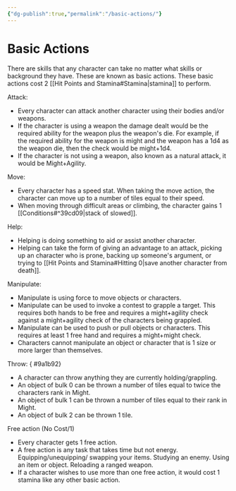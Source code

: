 ```yaml
---
{"dg-publish":true,"permalink":"/basic-actions/"}
---
```


# Basic Actions
There are skills that any character can take no matter what skills or background they have. These are known as basic actions. These basic actions cost 2 [[Hit Points and Stamina#Stamina\|stamina]] to perform.

Attack:
- Every character can attack another character using their bodies and/or weapons.
- If the character is using a weapon the damage dealt would be the required ability for the weapon plus the weapon's die. For example, if the required ability for the weapon is might and the weapon has a 1d4 as the weapon die, then the check would be might+1d4.
- If the character is not using a weapon, also known as a natural attack, it would be Might+Agility.

Move:
- Every character has a speed stat. When taking the move action, the character can move up to a number of tiles equal to their speed.
- When moving through difficult areas or climbing, the character gains 1 [[Conditions#^39cd09\|stack of slowed]].

Help:
- Helping is doing something to aid or assist another character.
- Helping can take the form of giving an advantage to an attack, picking up an character who is prone, backing up someone's argument, or trying to [[Hit Points and Stamina#Hitting 0\|save another character from death]].

Manipulate:
- Manipulate is using force to move objects or characters.
- Manipulate can be used to invoke a contest to grapple a target. This requires both hands to be free and requires a might+agility check against a might+agility check of the characters being grappled.
- Manipulate can be used to push or pull objects or characters. This requires at least 1 free hand and requires a might+might check.
- Characters cannot manipulate an object or character that is 1 size or more larger than themselves.

Throw:
{ #9a1b92}

- A character can throw anything they are currently holding/grappling.
- An object of bulk 0 can be thrown a number of tiles equal to twice the characters rank in Might. 
- An object of bulk 1 can be thrown a number of tiles equal to their rank in Might. 
- An object of bulk 2 can be thrown 1 tile.

Free action (No Cost/1)
- Every character gets 1 free action.
- A free action is any task that takes time but not energy. Equipping/unequipping/ swapping your items. Studying an enemy. Using an item or object. Reloading a ranged weapon.
- If a character wishes to use more than one free action, it would cost 1 stamina like any other basic action.

